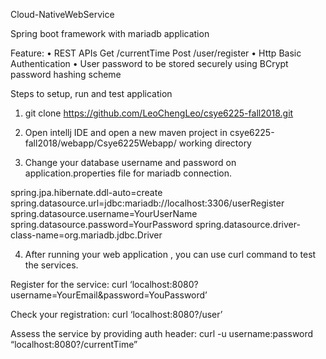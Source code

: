 Cloud-NativeWebService

Spring boot framework with mariadb application

Feature:
• REST APIs
Get    /currentTime
Post   /user/register
• Http Basic Authentication 
• User password to be stored securely using BCrypt password hashing scheme

Steps to setup, run and test application

1.	git clone https://github.com/LeoChengLeo/csye6225-fall2018.git

2.	Open intellj IDE and open a new maven project in csye6225-fall2018/webapp/Csye6225Webapp/ working directory

3.	Change your database username and password on application.properties file for mariadb connection.

spring.jpa.hibernate.ddl-auto=create
spring.datasource.url=jdbc:mariadb://localhost:3306/userRegister
spring.datasource.username=YourUserName
spring.datasource.password=YourPassword
spring.datasource.driver-class-name=org.mariadb.jdbc.Driver


4.	After running your web application , you can use curl command to test the services.

Register for the service:
curl  ‘localhost:8080?username=YourEmail&password=YouPassword’

Check your registration:
curl  ‘localhost:8080?/user’

Assess the service by providing auth header:
curl  -u username:password “localhost:8080?/currentTime”


